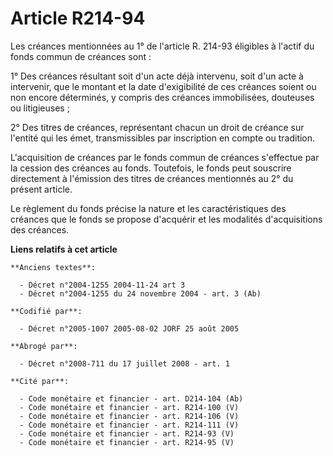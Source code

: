 # Article R214-94

Les créances mentionnées au 1° de l'article R. 214-93 éligibles à l'actif du fonds commun de créances sont :

1° Des créances résultant soit d'un acte déjà intervenu, soit d'un acte à intervenir, que le montant et la date d'exigibilité
de ces créances soient ou non encore déterminés, y compris des créances immobilisées, douteuses ou litigieuses ;

2° Des titres de créances, représentant chacun un droit de créance sur l'entité qui les émet, transmissibles par inscription
en compte ou tradition.

L'acquisition de créances par le fonds commun de créances s'effectue par la cession des créances au fonds. Toutefois, le
fonds peut souscrire directement à l'émission des titres de créances mentionnés au 2° du présent article.

Le règlement du fonds précise la nature et les caractéristiques des créances que le fonds se propose d'acquérir et les
modalités d'acquisitions des créances.

**Liens relatifs à cet article**

	**Anciens textes**:

	  - Décret n°2004-1255 2004-11-24 art 3
	  - Décret n°2004-1255 du 24 novembre 2004 - art. 3 (Ab)

	**Codifié par**:

	  - Décret n°2005-1007 2005-08-02 JORF 25 août 2005

	**Abrogé par**:

	  - Décret n°2008-711 du 17 juillet 2008 - art. 1

	**Cité par**:

	  - Code monétaire et financier - art. D214-104 (Ab)
	  - Code monétaire et financier - art. R214-100 (V)
	  - Code monétaire et financier - art. R214-106 (V)
	  - Code monétaire et financier - art. R214-111 (V)
	  - Code monétaire et financier - art. R214-93 (V)
	  - Code monétaire et financier - art. R214-95 (V)

